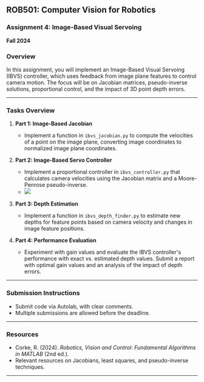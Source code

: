 ## ROB501: Computer Vision for Robotics  
### Assignment 4: Image-Based Visual Servoing  
**Fall 2024**

### Overview
In this assignment, you will implement an Image-Based Visual Servoing (IBVS) controller, which uses feedback from image plane features to control camera motion. The focus will be on Jacobian matrices, pseudo-inverse solutions, proportional control, and the impact of 3D point depth errors.

---

### Tasks Overview

1. **Part 1: Image-Based Jacobian**
   - Implement a function in `ibvs_jacobian.py` to compute the velocities of a point on the image plane, converting image coordinates to normalized image plane coordinates.

2. **Part 2: Image-Based Servo Controller**
   - Implement a proportional controller in `ibvs_controller.py` that calculates camera velocities using the Jacobian matrix and a Moore-Penrose pseudo-inverse.
   - <img src="../assets/video/ibvs_jac_controller.webm">

3. **Part 3: Depth Estimation**
   - Implement a function in `ibvs_depth_finder.py` to estimate new depths for feature points based on camera velocity and changes in image feature positions.

4. **Part 4: Performance Evaluation**
   - Experiment with gain values and evaluate the IBVS controller's performance with exact vs. estimated depth values. Submit a report with optimal gain values and an analysis of the impact of depth errors.

---

### Submission Instructions
- Submit code via Autolab, with clear comments.
- Multiple submissions are allowed before the deadline.

---

### Resources
- Corke, R. (2024). *Robotics, Vision and Control: Fundamental Algorithms in MATLAB* (2nd ed.).
- Relevant resources on Jacobians, least squares, and pseudo-inverse techniques.

---  